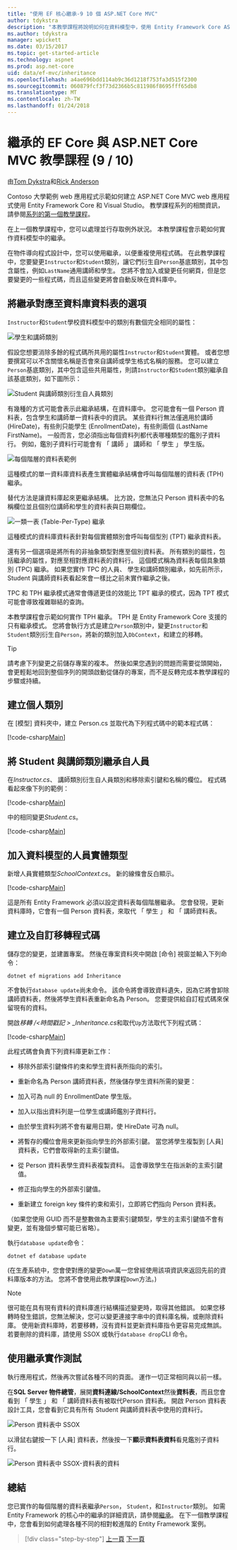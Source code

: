 ```yaml
---
title: "使用 EF 核心繼承-9 10 個 ASP.NET Core MVC"
author: tdykstra
description: "本教學課程將說明如何在資料模型中，使用 Entity Framework Core ASP.NET Core 應用程式中實作繼承。"
ms.author: tdykstra
manager: wpickett
ms.date: 03/15/2017
ms.topic: get-started-article
ms.technology: aspnet
ms.prod: asp.net-core
uid: data/ef-mvc/inheritance
ms.openlocfilehash: a4ae696bdd114ab9c36d1218f753fa3d515f2300
ms.sourcegitcommit: 060879fcf3f73d2366b5c811986f8695fff65db8
ms.translationtype: MT
ms.contentlocale: zh-TW
ms.lasthandoff: 01/24/2018
---
```

# <a name="inheritance---ef-core-with-aspnet-core-mvc-tutorial-9-of-10"></a>繼承的 EF Core 與 ASP.NET Core MVC 教學課程 (9 / 10)

由[Tom Dykstra](https://github.com/tdykstra)和[Rick Anderson](https://twitter.com/RickAndMSFT)

Contoso 大學範例 web 應用程式示範如何建立 ASP.NET Core MVC web 應用程式使用 Entity Framework Core 和 Visual Studio。 教學課程系列的相關資訊，請參閱[系列的第一個教學課程](intro.md)。

在上一個教學課程中，您可以處理並行存取例外狀況。 本教學課程會示範如何實作資料模型中的繼承。

在物件導向程式設計中，您可以使用繼承，以便重複使用程式碼。 在此教學課程中，您要變更`Instructor`和`Student`類別，讓它們衍生自`Person`基底類別，其中包含屬性，例如`LastName`通用講師和學生。 您將不會加入或變更任何網頁，但是您要變更的一些程式碼，而且這些變更將會自動反映在資料庫中。

## <a name="options-for-mapping-inheritance-to-database-tables"></a>將繼承對應至資料庫資料表的選項

`Instructor`和`Student`學校資料模型中的類別有數個完全相同的屬性：

![學生和講師類別](inheritance/_static/no-inheritance.png)

假設您想要消除多餘的程式碼所共用的屬性`Instructor`和`Student`實體。 或者您想要撰寫可以不含關懷名稱是否會來自講師或學生格式名稱的服務。 您可以建立`Person`基底類別，其中包含這些共用屬性，則請`Instructor`和`Student`類別繼承自該基底類別，如下圖所示：

![Student 與講師類別衍生自人員類別](inheritance/_static/inheritance.png)

有幾種的方式可能會表示此繼承結構，在資料庫中。 您可能會有一個 Person 資料表，包含學生和講師單一資料表中的資訊。 某些資料行無法僅適用於講師 (HireDate)，有些則只能學生 (EnrollmentDate)，有些則兩個 (LastName FirstName)。 一般而言，您必須指出每個資料列都代表哪種類型的鑑別子資料行。 例如，鑑別子資料行可能會有 「 講師 」 講師和 「 學生 」 學生版。

![每個階層的資料表範例](inheritance/_static/tph.png)

這種模式的單一資料庫資料表產生實體繼承結構會呼叫每個階層的資料表 (TPH) 繼承。

替代方法是讓資料庫起來更繼承結構。 比方說，您無法只 Person 資料表中的名稱欄位並且個別位講師和學生的資料表與日期欄位。

![一類一表 (Table-Per-Type) 繼承](inheritance/_static/tpt.png)

這種模式的資料庫資料表針對每個實體類別會呼叫每個型別 (TPT) 繼承資料表。

還有另一個選項是將所有的非抽象類型對應至個別資料表。 所有類別的屬性，包括繼承的屬性，對應至相對應資料表的資料行。 這個模式稱為資料表每個具象類別 (TPC) 繼承。 如果您實作 TPC 的人員、 學生和講師類別繼承，如先前所示，Student 與講師資料表看起來會一樣比之前未實作繼承之後。

TPC 和 TPH 繼承模式通常會傳遞更佳的效能比 TPT 繼承的模式，因為 TPT 模式可能會導致複雜聯結的查詢。

本教學課程會示範如何實作 TPH 繼承。 TPH 是 Entity Framework Core 支援的只有繼承模式。  您將會執行方式是建立`Person`類別中，變更`Instructor`和`Student`類別衍生自`Person`，將新的類別加入`DbContext`，和建立的移轉。

> [!TIP] 
> 請考慮下列變更之前儲存專案的複本。  然後如果您遇到的問題而需要從頭開始，會更輕鬆地回到整個序列的開頭啟動從儲存的專案，而不是反轉完成本教學課程的步驟或持續。

## <a name="create-the-person-class"></a>建立個人類別

在 [模型] 資料夾中，建立 Person.cs 並取代為下列程式碼中的範本程式碼：

[!code-csharp[Main](intro/samples/cu/Models/Person.cs)]

## <a name="make-student-and-instructor-classes-inherit-from-person"></a>將 Student 與講師類別繼承自人員

在*Instructor.cs*、 講師類別衍生自人員類別和移除索引鍵和名稱的欄位。 程式碼看起來像下列的範例：

[!code-csharp[Main](intro/samples/cu/Models/Instructor.cs?name=snippet_AfterInheritance&highlight=8)]

中的相同變更*Student.cs*。

[!code-csharp[Main](intro/samples/cu/Models/Student.cs?name=snippet_AfterInheritance&highlight=8)]

## <a name="add-the-person-entity-type-to-the-data-model"></a>加入資料模型的人員實體類型

新增人員實體類型*SchoolContext.cs*。 新的線條會反白顯示。

[!code-csharp[Main](intro/samples/cu/Data/SchoolContext.cs?name=snippet_AfterInheritance&highlight=19,30)]

這是所有 Entity Framework 必須以設定資料表每個階層繼承。 您會發現，更新資料庫時，它會有一個 Person 資料表，來取代 「 學生 」 和 「 講師資料表。

## <a name="create-and-customize-migration-code"></a>建立及自訂移轉程式碼

儲存您的變更，並建置專案。 然後在專案資料夾中開啟 [命令] 視窗並輸入下列命令：

```console
dotnet ef migrations add Inheritance
```

不會執行`database update`尚未命令。 該命令將會導致資料遺失，因為它將會卸除講師資料表，然後將學生資料表重新命名為 Person。 您要提供給自訂程式碼來保留現有的資料。

開啟*移轉 /\<時間戳記 > _Inheritance.cs*和取代`Up`方法取代下列程式碼：

[!code-csharp[Main](intro/samples/cu/Migrations/20170216215525_Inheritance.cs?name=snippet_Up)]

此程式碼會負責下列資料庫更新工作：

* 移除外部索引鍵條件約束和學生資料表所指向的索引。

* 重新命名為 Person 講師資料表，然後儲存學生資料所需的變更：

* 加入可為 null 的 EnrollmentDate 學生版。

* 加入以指出資料列是一位學生或講師鑑別子資料行。

* 由於學生資料列將不會有雇用日期，使 HireDate 可為 null。

* 將暫存的欄位會用來更新指向學生的外部索引鍵。 當您將學生複製到 [人員] 資料表，它們會取得新的主索引鍵值。

* 從 Person 資料表學生資料表複製資料。 這會導致學生在指派新的主索引鍵值。

* 修正指向學生的外部索引鍵值。

* 重新建立 foreign key 條件約束和索引，立即將它們指向 Person 資料表。

（如果您使用 GUID 而不是整數做為主要索引鍵類型，學生的主索引鍵值不會有變更，並有幾個步驟可能已省略）。

執行`database update`命令：

```console
dotnet ef database update
```

(在生產系統中，您會使對應的變更`Down`萬一您曾經使用該項資訊來返回先前的資料庫版本的方法。 您將不會使用此教學課程`Down`方法。)

> [!NOTE] 
> 很可能在具有現有資料的資料庫進行結構描述變更時，取得其他錯誤。 如果您移轉時發生錯誤，您無法解決，您可以變更連接字串中的資料庫名稱，或刪除資料庫。 使用新資料庫時，若要移轉，沒有資料並更新資料庫指令更容易完成無誤。 若要刪除的資料庫，請使用 SSOX 或執行`database drop`CLI 命令。

## <a name="test-with-inheritance-implemented"></a>使用繼承實作測試

執行應用程式，然後再次嘗試各種不同的頁面。 運作一切正常相同與以前一樣。

在**SQL Server 物件總管**，展開**資料連線/SchoolContext**然後**資料表**，而且您會看到 「 學生 」 和 「 講師資料表有被取代Person 資料表。 開啟 Person 資料表設計工具，您會看到它具有所有 Student 與講師資料表中使用的資料行。

![Person 資料表中 SSOX](inheritance/_static/ssox-person-table.png)

以滑鼠右鍵按一下 [人員] 資料表，然後按一下**顯示資料表資料**看見鑑別子資料行。

![Person 資料表中 SSOX-資料表的資料](inheritance/_static/ssox-person-data.png)

## <a name="summary"></a>總結

您已實作的每個階層的資料表繼承`Person`， `Student`，和`Instructor`類別。 如需 Entity Framework 的核心中的繼承的詳細資訊，請參閱[繼承](https://docs.microsoft.com/ef/core/modeling/inheritance)。 在下一個教學課程中，您會看到如何處理各種不同的相對較進階的 Entity Framework 案例。

>[!div class="step-by-step"]
[上一頁](concurrency.md)
[下一頁](advanced.md)  
